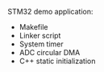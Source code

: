 STM32 demo application:
 - Makefile
 - Linker script
 - System timer
 - ADC circular DMA
 - C++ static initialization
